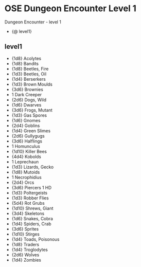 
# OSE Dungeon Encounter Level 1

Dungeon Encounter - level 1

- {@ level1}


## level1

* {1d8} Acolytes
* {1d8} Bandits
* {1d8} Beetles, Fire
* {1d3} Beetles, Oil
* {1d4} Berserkers
* {1d3} Brown Moulds
* {3d6} Brownies
* 1 Dark Creeper
* {2d6} Dogs, Wild
* {1d6} Dwarves
* {3d6} Frogs, Mutant
* {1d3} Gas Spores
* {1d6} Gnomes
* {2d4} Goblins
* {1d4} Green Slimes
* {2d6} Gullygugs
* {3d6} Halflings
* 1 Homunculus
* {1d10} Killer Bees
* {4d4} Kobolds
* 1 Leprechaun
* {1d3} Lizards, Gecko
* {1d8} Mutoids
* 1 Necrophidius
* {2d4} Orcs
* {3d6} Piercers 1 HD
* {1d3} Poltergeists
* {1d3} Robber Flies
* {5d4} Rot Grubs
* {1d10} Shrews, Giant
* {3d4} Skeletons
* {1d6} Snakes, Cobra
* {1d4} Spiders, Crab
* {3d6} Sprites
* {1d10} Stirges
* {1d4} Toads, Poisonous
* {1d8} Traders
* {1d4} Troglodytes
* {2d6} Wolves
* {1d4} Zombies

